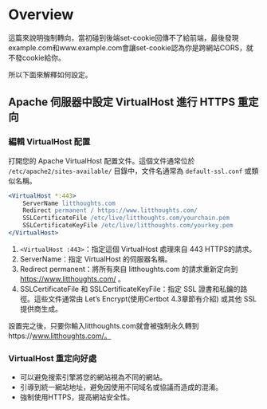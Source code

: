 # Overview

這篇來說明強制轉向，當初碰到後端set-cookie回傳不了給前端，最後發現example.com和www.example.com會讓set-cookie認為你是跨網站CORS，就不發cookie給你。


所以下面來解釋如何設定。

## Apache 伺服器中設定 VirtualHost 進行 HTTPS 重定向

### 編輯 VirtualHost 配置

打開您的 Apache VirtualHost 配置文件。這個文件通常位於 `/etc/apache2/sites-available/` 目錄中，文件名通常為 `default-ssl.conf` 或類似名稱。

``` apache
<VirtualHost *:443>
    ServerName litthoughts.com
    Redirect permanent / https://www.litthoughts.com/
    SSLCertificateFile /etc/live/litthoughts.com/yourchain.pem
    SSLCertificateKeyFile /etc/live/litthoughts.com/yourkey.pem
</VirtualHost>
```
 1. `<VirtualHost :443>`：指定這個 VirtualHost 處理來自 443 HTTPS的請求。
 2. ServerName：指定 VirtualHost 的伺服器名稱。
 3. Redirect permanent：將所有來自 litthoughts.com 的請求重新定向到 https://www.litthoughts.com/ 。
 4. SSLCertificateFile 和 SSLCertificateKeyFile：指定 SSL 證書和私鑰的路徑。這些文件通常由 Let’s Encrypt(使用Certbot 4.3章節有介紹) 或其他 SSL 提供商生成。
 
 設置完之後，只要你輸入litthoughts.com就會被強制永久轉到https://www.litthoughts.com/。
 
###  VirtualHost 重定向好處

 - 可以避免搜索引擎將您的網站視為不同的網站。
 - 引導到統一網站地址，避免因使用不同域名或協議而造成的混淆。
 - 強制使用HTTPS，提高網站安全性。

